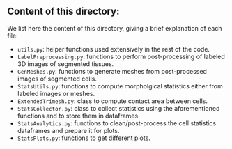 
## Content of this directory:
We list here the content of this directory, giving a brief explanation of each file:
- `utils.py`: helper functions used extensively in the rest of the code.
- `LabelPreprocessing.py`: functions to perform post-processing of labeled 3D images of segmented tissues.
- `GenMeshes.py`: functions to generate meshes from post-processed images of segmented cells.
- `StatsUtils.py`: functions to compute morpholgical statistics either from labeled images or meshes.
- `ExtendedTrimesh.py`: class to compute contact area between cells.
- `StatsCollector.py`: class to collect statistics using the aforementioned functions and to store them in dataframes.
- `StatsAnalytics.py`: functions to clean/post-process the cell statistics dataframes and prepare it for plots.
- `StatsPlots.py`: functions to get different plots.
